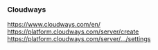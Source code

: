 ### Cloudways

https://www.cloudways.com/en/
https://platform.cloudways.com/server/create
https://platform.cloudways.com/server/.../settings